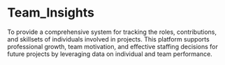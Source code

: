 # Team_Insights
To provide a comprehensive system for tracking the roles, contributions, and skillsets of individuals involved in projects. This platform supports professional growth, team motivation, and effective staffing decisions for future projects by leveraging data on individual and team performance.
